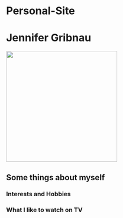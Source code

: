 # Personal-Site
<html> 
  <head> <h1>  
    Jennifer Gribnau 
    </h1>  </head>
  
       
  <img src="https://scontent-iad3-1.xx.fbcdn.net/v/t1.0-9/11102866_10153233350560948_1401169121153207298_n.jpg?_nc_cat=100&_nc_ht=scontent-iad3-1.xx&oh=fa02d0a1776bf8cde22ac9803745b2c2&oe=5CF729EB" height="300" width="300">
  </img>
<body>
  <h2>
    Some things about myself  </h2>
  
  <h3> Interests and Hobbies  </h3>

<h3> What I like to watch on TV </h3>
